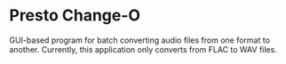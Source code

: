 # Presto Change-O
 GUI-based program for batch converting audio files from one format to another. Currently, this application only converts from FLAC to WAV files.
